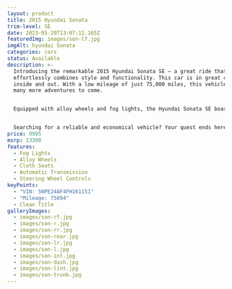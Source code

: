 ```yaml
---
layout: product
title: 2015 Hyundai Sonata
trim-level: SE
date: 2023-05-20T13:07:11.165Z
featuredImg: images/son-lf.jpg
imgAlt: hyundai Sonata
categories: cars
status: Available
description: >-
  Introducing the remarkable 2015 Hyundai Sonata SE — a great ride that
  effortlessly combines style and functionality. This car is in great condition
  inside and out. With a low mileage of just 75,000 miles, this vehicle promises
  many more adventures to come.


  Equipped with alloy wheels and fog lights, the Hyundai Sonata SE boasts an elegant and sporty look that turns heads wherever it goes. But it's not just about appearances; the Sonata's 4-cylinder engine ensures exceptional fuel efficiency, making it the ideal companion for your next road trip. Say goodbye to frequent gas stops and hello to more savings.


  Searching for a reliable and economical vehicle? Your quest ends here. The 2015 Hyundai Sonata SE offers unbeatable value, delivering a seamless blend of affordability and quality. Don't miss out on this incredible opportunity to own a truly remarkable car. Come take it for a drive and make an offer today!
price: 9995
msrp: 13300
features:
  - Fog Lights
  - Alloy Wheels
  - Cloth Seats
  - Automatic Transmission
  - Steering Wheel Controls
keyPoints:
  - "VIN: 5NPE24AF4FH161151"
  - "Mileage: 75894"
  - Clean Title
galleryImages:
  - images/son-rf.jpg
  - images/son-r.jpg
  - images/son-rr.jpg
  - images/son-rear.jpg
  - images/son-lr.jpg
  - images/son-l.jpg
  - images/son-int.jpg
  - images/son-dash.jpg
  - images/son-lint.jpg
  - images/son-trunk.jpg
---
```

